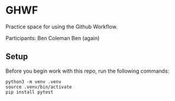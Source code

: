 
# GHWF

Practice space for using the Github Workflow.

Participants:
Ben Coleman
Ben (again)


## Setup

Before you begin work with this repo, run the following commands:

```
python3 -m venv .venv
source .venv/bin/activate
pip install pytest
```

